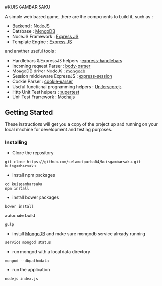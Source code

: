 #KUIS GAMBAR SAKU

A simple web based game, there are the components to build it, such as :

- Backend : <a href="https://nodejs.org/en/">NodeJS</a>
- Database : <a href="https://www.mongodb.com/">MongoDB</a>
- NodeJS Framework : <a href="http://expressjs.com/">Express JS</a>
- Template Engine : <a href="http://handlebarsjs.com">Express JS</a>

and another useful tools :

- Handlebars & ExpressJS helpers : <a href="https://www.npmjs.com/package/express-handlebars">express-handlebars</a>
- Incoming request Parser : <a href="https://www.npmjs.com/package/body-parser">body-parser</a>
- MongoDB driver NodeJS : <a href="https://www.npmjs.com/package/mongodb">mongodb</a>
- Session middleware ExpressJS : <a href="https://www.npmjs.com/package/express-session">express-session</a>
- Cookie Parser : <a href="https://www.npmjs.com/package/cookie-parser">cookie-parser</a>
- Useful functional programming helpers : <a href="http://underscorejs.org/">Underscorejs</a>
- Http Unit Test helpers : <a href="https://www.npmjs.com/package/supertest/">supertest</a>
- Unit Test Framework : <a href="http://mochajs.org/">Mochajs</a>

## Getting Started

These instructions will get you a copy of the project up and running on your local machine for development and testing purposes. 

### Installing

- Clone the repository
```
git clone https://github.com/selamatpurba04/kuisgambarsaku.git kuisgambarsaku
```

- install npm packages
```
cd kuisgambarsaku
npm install
```

- install bower packages
```
bower install
```

automate build
```
gulp
```

- install <a href="https://www.mongodb.com/">MongoDB</a> and make sure mongodb service already running
```
service mongod status
```

- run mongod with a local data directory
```
mongod --dbpath=data
```

- run the application
```
nodejs index.js
```
